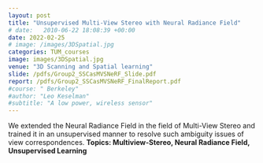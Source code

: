 ```yaml
---
layout: post
title: "Unsupervised Multi-View Stereo with Neural Radiance Field"
# date:   2010-06-22 18:08:39 +00:00
date: 2022-02-25
# image: /images/3DSpatial.jpg
categories: TUM_courses
image: images/3DSpatial.jpg
venue: "3D Scanning and Spatial learning"
slide: /pdfs/Group2_SSCasMVSNeRF_Slide.pdf
report: /pdfs/Group2_SSCasMVSNeRF_FinalReport.pdf
#course: " Berkeley"
#author: "Leo Keselman"
#subtitle: "A low power, wireless sensor"
---
```

We extended the Neural Radiance Field in the field of Multi-View Stereo and trained it in an unsupervised manner to resolve such ambiguity issues of view correspondences.
<b>Topics: <b>Multiview-Stereo, Neural Radiance Field, Unsupervised Learning